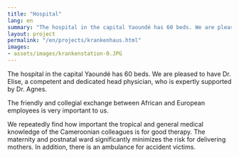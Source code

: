 ```yaml
---
title: "Hospital"
lang: en
summary: "The hospital in the capital Yaoundé has 60 beds. We are pleased to have Dr. Elise, a competent and dedicated head physician, who is expertly supported by Dr. Agnes."
layout: project
permalink: "/en/projects/krankenhaus.html"
images: 
- assets/images/krankenstation-0.JPG
---
```


The hospital in the capital Yaoundé has 60 beds. We are pleased to have Dr. Elise, a competent and dedicated head physician, who is expertly supported by Dr. Agnes.

The friendly and collegial exchange between African and European employees is very important to us.

We repeatedly find how important the tropical and general medical knowledge of the Cameroonian colleagues is for good therapy. The maternity and postnatal ward significantly minimizes the risk for delivering mothers. In addition, there is an ambulance for accident victims.
